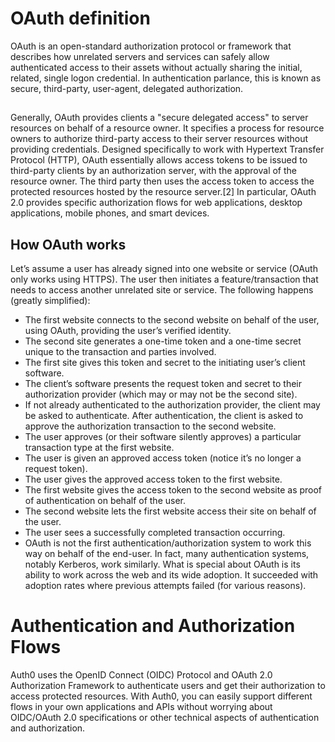 # OAuth definition
OAuth is an open-standard authorization protocol or framework that describes how unrelated servers and services can safely allow authenticated access to their assets without actually sharing the initial, related, single logon credential. In authentication parlance, this is known as secure, third-party, user-agent, delegated authorization.
##
Generally, OAuth provides clients a "secure delegated access" to server resources on behalf of a resource owner. It specifies a process for resource owners to authorize third-party access to their server resources without providing credentials. Designed specifically to work with Hypertext Transfer Protocol (HTTP), OAuth essentially allows access tokens to be issued to third-party clients by an authorization server, with the approval of the resource owner. The third party then uses the access token to access the protected resources hosted by the resource server.[2] In particular, OAuth 2.0 provides specific authorization flows for web applications, desktop applications, mobile phones, and smart devices.

## How OAuth works
Let’s assume a user has already signed into one website or service (OAuth only works using HTTPS). The user then initiates a feature/transaction that needs to access another unrelated site or service. The following happens (greatly simplified):

* The first website connects to the second website on behalf of the user, using OAuth, providing the user’s verified identity.
* The second site generates a one-time token and a one-time secret unique to the transaction and parties involved.
* The first site gives this token and secret to the initiating user’s client software.
* The client’s software presents the request token and secret to their authorization provider (which may or may not be the second site).
* If not already authenticated to the authorization provider, the client may be asked to authenticate. After authentication, the client is asked to approve the authorization transaction to the second website.
* The user approves (or their software silently approves) a particular transaction type at the first website.
* The user is given an approved access token (notice it’s no longer a request token).
* The user gives the approved access token to the first website.
* The first website gives the access token to the second website as proof of authentication on behalf of the user.
* The second website lets the first website access their site on behalf of the user.
* The user sees a successfully completed transaction occurring.
* OAuth is not the first authentication/authorization system to work this way on behalf of the end-user. In fact, many authentication systems, notably Kerberos, work similarly. What is special about OAuth is its ability to work across the web and its wide adoption. It succeeded with adoption rates where previous attempts failed (for various reasons).

# Authentication and Authorization Flows
Auth0 uses the OpenID Connect (OIDC) Protocol and OAuth 2.0 Authorization Framework to authenticate users and get their authorization to access protected resources. With Auth0, you can easily support different flows in your own applications and APIs without worrying about OIDC/OAuth 2.0 specifications or other technical aspects of authentication and authorization.
